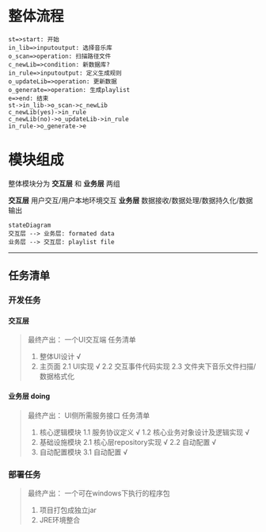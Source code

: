 # 整体流程
```flow
st=>start: 开始
in_lib=>inputoutput: 选择音乐库
o_scan=>operation: 扫描路径文件
c_newLib=>condition: 新数据库?
in_rule=>inputoutput: 定义生成规则
o_updateLib=>operation: 更新数据
o_generate=>operation: 生成playlist
e=>end: 结束
st->in_lib->o_scan->c_newLib
c_newLib(yes)->in_rule
c_newLib(no)->o_updateLib->in_rule
in_rule->o_generate->e
```
# 模块组成
整体模块分为 __交互层__ 和 __业务层__ 两组

__交互层__ 用户交互/用户本地环境交互
__业务层__ 数据接收/数据处理/数据持久化/数据输出

```mermaid
stateDiagram
交互层 --> 业务层: formated data
业务层 --> 交互层: playlist file
```
***
## 任务清单
### 开发任务 
#### 交互层 
> 最终产出： 一个UI交互端
> 任务清单
> 1. 整体UI设计 √
> 2. 主页面
> 2.1 UI实现 √
> 2.2 交互事件代码实现 
> 2.3 文件夹下音乐文件扫描/数据格式化

#### 业务层 doing

> 最终产出： UI侧所需服务接口
> 任务清单
> 1. 核心逻辑模块
> 1.1 服务协议定义 √
> 1.2 核心业务对象设计及逻辑实现 √  
> 2. 基础设施模块
> 2.1 核心层repository实现 √
> 2.2 自动配置 √
> 3. 自动配置模块
> 3.1 自动配置 √

### 部署任务
> 最终产出： 一个可在windows下执行的程序包
> 1. 项目打包成独立jar
> 2. JRE环境整合